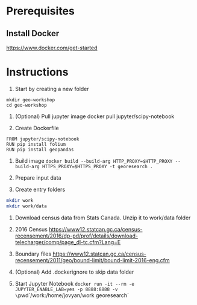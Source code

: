 # Prerequisites
## Install Docker
https://www.docker.com/get-started

# Instructions
1. Start by creating a new folder
```
mkdir geo-workshop
cd geo-workshop
```

1. (Optional) Pull jupyter image 
docker pull jupyter/scipy-notebook

1. Create Dockerfile
```
FROM jupyter/scipy-notebook
RUN pip install folium
RUN pip install geopandas 
```

1. Build image
`docker build --build-arg HTTP_PROXY=$HTTP_PROXY --build-arg HTTPS_PROXY=$HTTPS_PROXY -t georesearch .`

1. Prepare input data
  1. Create entry folders
```bash
mkdir work
mkdir work/data
```

1. Download census data from Stats Canada. Unzip it to work/data folder
  1. 2016 Census
https://www12.statcan.gc.ca/census-recensement/2016/dp-pd/prof/details/download-telecharger/comp/page_dl-tc.cfm?Lang=E
  1. Boundary files
https://www12.statcan.gc.ca/census-recensement/2011/geo/bound-limit/bound-limit-2016-eng.cfm

1. (Optional) Add .dockerignore to skip data folder

1. Start Jupyter Notebook
`docker run -it --rm -e JUPYTER_ENABLE_LAB=yes -p 8888:8888 -v \`pwd\`/work:/home/jovyan/work georesearch`
